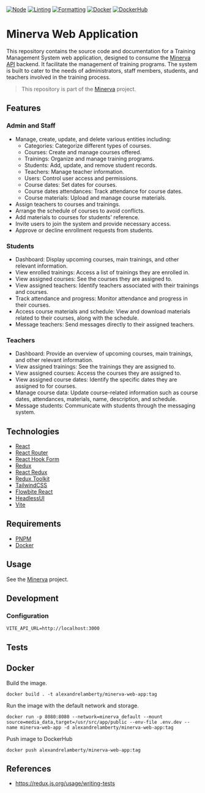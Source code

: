 [![Node](https://github.com/alexandrelamberty/minerva-web-app/actions/workflows/node.yaml/badge.svg)](https://github.com/alexandrelamberty/minerva-web-app/actions/workflows/node.yaml)
[![Linting](https://github.com/alexandrelamberty/minerva-web-app/actions/workflows/lint.yaml/badge.svg)](https://github.com/alexandrelamberty/minerva-web-app/actions/workflows/lint.yaml)
[![Formatting](https://github.com/alexandrelamberty/minerva-web-app/actions/workflows/prettier.yaml/badge.svg)](https://github.com/alexandrelamberty/minerva-web-app/actions/workflows/prettier.yaml)
[![Docker](https://github.com/alexandrelamberty/minerva-web-app/actions/workflows/docker.yaml/badge.svg)](https://github.com/alexandrelamberty/minerva-web-app/actions/workflows/docker.yaml)
[![DockerHub](https://img.shields.io/badge/DockerHub-images-important.svg?logo=Docker)](https://hub.docker.com/r/alexandrelamberty/minerva-web-app)

# Minerva Web Application

This repository contains the source code and documentation for a Training Management System web application, designed to consume the [Minerva API](ttps://github.com/alexandrelamberty/minerva-api) backend.
It facilitate the management of training programs. The system is built to cater to the needs of administrators, staff members, students, and teachers involved in the training process.

> This repository is part of the [Minerva](https://github.com/alexandrelamberty/minerva) project.

## Features

### Admin and Staff

- Manage, create, update, and delete various entities including:
  - Categories: Categorize different types of courses.
  - Courses: Create and manage courses offered.
  - Trainings: Organize and manage training programs.
  - Students: Add, update, and remove student records.
  - Teachers: Manage teacher information.
  - Users: Control user access and permissions.
  - Course dates: Set dates for courses.
  - Course dates attendances: Track attendance for course dates.
  - Course materials: Upload and manage course materials.
- Assign teachers to courses and trainings.
- Arrange the schedule of courses to avoid conflicts.
- Add materials to courses for students' reference.
- Invite users to join the system and provide necessary access.
- Approve or decline enrollment requests from students.

### Students

- Dashboard: Display upcoming courses, main trainings, and other relevant information.
- View enrolled trainings: Access a list of trainings they are enrolled in.
- View assigned courses: See the courses they are assigned to.
- View assigned teachers: Identify teachers associated with their trainings and courses.
- Track attendance and progress: Monitor attendance and progress in their courses.
- Access course materials and schedule: View and download materials related to their courses, along with the schedule.
- Message teachers: Send messages directly to their assigned teachers.

### Teachers

- Dashboard: Provide an overview of upcoming courses, main trainings, and other relevant information.
- View assigned trainings: See the trainings they are assigned to.
- View assigned courses: Access the courses they are assigned to.
- View assigned course dates: Identify the specific dates they are assigned to for courses.
- Manage course data: Update course-related information such as course dates, attendances, materials, name, description, and schedule.
- Message students: Communicate with students through the messaging system.

## Technologies

- [React](https://react.dev/)
- [React Router](https://react-hook-form.com/)
- [React Hook Form](https://react-hook-form.com/)
- [Redux](https://redux.js.org/)
- [React Redux](https://react-redux.js.org/)
- [Redux Toolkit](https://redux-toolkit.js.org/)
- [TailwindCSS](https://tailwindcss.com/)
- [Flowbite React](https://flowbite-react.com/)
- [HeadlessUI](https://headlessui.com/)
- [Vite](https://react.dev/)

## Requirements

- [PNPM](https://pnpm.io/)
- [Docker](https://pnpm.io/)

## Usage

See the [Minerva](https://github.com/alexandrelamberty/minerva) project.

## Development

### Configuration

```properties
VITE_API_URL=http://localhost:3000
```

## Tests

## Docker

Build the image.

```shell
docker build . -t alexandrelamberty/minerva-web-app:tag
```

Run the image with the default network and storage.

```shell
docker run -p 8080:8080 --network=minerva_default --mount source=media_data,target=/usr/src/app/public --env-file .env.dev --name minerva-web-app -d alexandrelamberty/minerva-web-app:tag
```

Push image to DockerHub

```shell
docker push alexandrelamberty/minerva-web-app:tag
```

## References

- <https://redux.js.org/usage/writing-tests>
